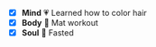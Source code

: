 - [x] **Mind** :heartpulse: Learned how to color hair
- [x] **Body** :dancer: Mat workout
- [x] **Soul** :pray: Fasted
